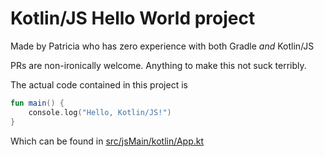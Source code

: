 # Kotlin/JS Hello World project

Made by Patricia who has zero experience with both Gradle *and* Kotlin/JS

PRs are non-ironically welcome. Anything to make this not suck terribly.

The actual code contained in this project is

~~~kotlin
fun main() {
    console.log("Hello, Kotlin/JS!")
}
~~~

Which can be found in [src/jsMain/kotlin/App.kt](src/jsMain/kotlin/App.kt)
